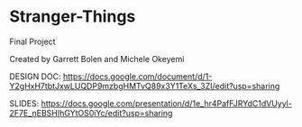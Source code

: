 # Stranger-Things
Final Project

Created by Garrett Bolen and Michele Okeyemi

DESIGN DOC: https://docs.google.com/document/d/1-Y2gHxH7tbtJxwLUQDP9mzbgHMTvQ89x3Y1TeXs_3ZI/edit?usp=sharing

SLIDES: https://docs.google.com/presentation/d/1e_hr4PafFJRYdC1dVUyyl-2F7E_nEBSHIhGYtOS0iYc/edit?usp=sharing
